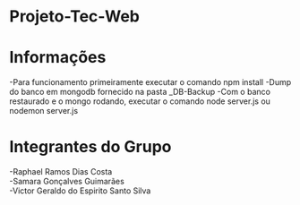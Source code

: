# Projeto-Tec-Web
# Informações
-Para funcionamento primeiramente executar o comando npm install
-Dump do banco em mongodb fornecido na pasta _DB-Backup
-Com o banco restaurado e o mongo rodando, executar o comando node server.js ou nodemon server.js


# Integrantes do Grupo
-Raphael Ramos Dias Costa</br>
-Samara Gonçalves Guimarães</br>
-Victor Geraldo do Espirito Santo Silva
